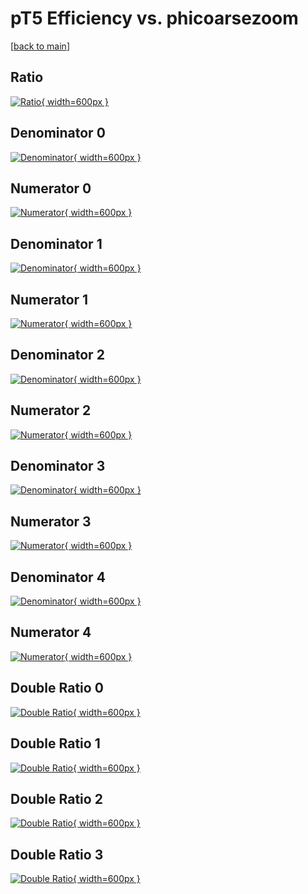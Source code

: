 # pT5 Efficiency vs. phicoarsezoom

[[back to main](./)]



## Ratio

[![Ratio](../mtv/var/pT5_loweta_11_-1_eff_phicoarsezoom.png){ width=600px }](../mtv/var/pT5_loweta_11_-1_eff_phicoarsezoom.pdf)

## Denominator 0

[![Denominator](../mtv/den/pT5_loweta_11_-1_eff_phicoarsezoom_den0.png){ width=600px }](../mtv/den/pT5_loweta_11_-1_eff_phicoarsezoom_den0.pdf)

## Numerator 0

[![Numerator](../mtv/num/pT5_loweta_11_-1_eff_phicoarsezoom_num0.png){ width=600px }](../mtv/num/pT5_loweta_11_-1_eff_phicoarsezoom_num0.pdf)

## Denominator 1

[![Denominator](../mtv/den/pT5_loweta_11_-1_eff_phicoarsezoom_den1.png){ width=600px }](../mtv/den/pT5_loweta_11_-1_eff_phicoarsezoom_den1.pdf)

## Numerator 1

[![Numerator](../mtv/num/pT5_loweta_11_-1_eff_phicoarsezoom_num1.png){ width=600px }](../mtv/num/pT5_loweta_11_-1_eff_phicoarsezoom_num1.pdf)

## Denominator 2

[![Denominator](../mtv/den/pT5_loweta_11_-1_eff_phicoarsezoom_den2.png){ width=600px }](../mtv/den/pT5_loweta_11_-1_eff_phicoarsezoom_den2.pdf)

## Numerator 2

[![Numerator](../mtv/num/pT5_loweta_11_-1_eff_phicoarsezoom_num2.png){ width=600px }](../mtv/num/pT5_loweta_11_-1_eff_phicoarsezoom_num2.pdf)

## Denominator 3

[![Denominator](../mtv/den/pT5_loweta_11_-1_eff_phicoarsezoom_den3.png){ width=600px }](../mtv/den/pT5_loweta_11_-1_eff_phicoarsezoom_den3.pdf)

## Numerator 3

[![Numerator](../mtv/num/pT5_loweta_11_-1_eff_phicoarsezoom_num3.png){ width=600px }](../mtv/num/pT5_loweta_11_-1_eff_phicoarsezoom_num3.pdf)

## Denominator 4

[![Denominator](../mtv/den/pT5_loweta_11_-1_eff_phicoarsezoom_den4.png){ width=600px }](../mtv/den/pT5_loweta_11_-1_eff_phicoarsezoom_den4.pdf)

## Numerator 4

[![Numerator](../mtv/num/pT5_loweta_11_-1_eff_phicoarsezoom_num4.png){ width=600px }](../mtv/num/pT5_loweta_11_-1_eff_phicoarsezoom_num4.pdf)

## Double Ratio 0

[![Double Ratio](../mtv/ratio/pT5_loweta_11_-1_eff_phicoarsezoom_ratio0.png){ width=600px }](../mtv/ratio/pT5_loweta_11_-1_eff_phicoarsezoom_ratio0.pdf)

## Double Ratio 1

[![Double Ratio](../mtv/ratio/pT5_loweta_11_-1_eff_phicoarsezoom_ratio1.png){ width=600px }](../mtv/ratio/pT5_loweta_11_-1_eff_phicoarsezoom_ratio1.pdf)

## Double Ratio 2

[![Double Ratio](../mtv/ratio/pT5_loweta_11_-1_eff_phicoarsezoom_ratio2.png){ width=600px }](../mtv/ratio/pT5_loweta_11_-1_eff_phicoarsezoom_ratio2.pdf)

## Double Ratio 3

[![Double Ratio](../mtv/ratio/pT5_loweta_11_-1_eff_phicoarsezoom_ratio3.png){ width=600px }](../mtv/ratio/pT5_loweta_11_-1_eff_phicoarsezoom_ratio3.pdf)


